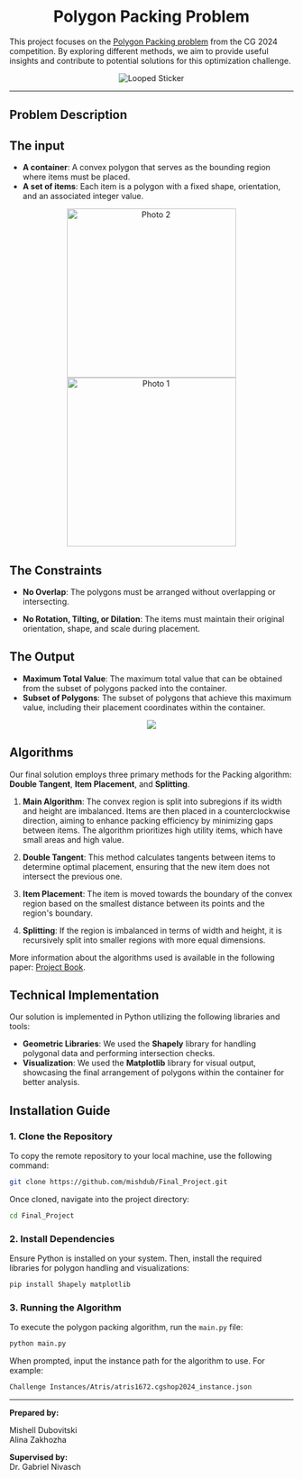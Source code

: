 <div align="center">

# Polygon Packing Problem

</div>


This project focuses on the [Polygon Packing problem](https://cgshop.ibr.cs.tu-bs.de/competition/cg-shop-2024/#problem-description) from the CG 2024 competition. 
By exploring different methods, we aim to provide useful insights and contribute to potential solutions for this optimization challenge.

<div align="center">
    <img src="https://drive.google.com/uc?export=download&id=1hIy4e2GCPKnkbMyykuQIpAvOdQGN0FrX" alt="Looped Sticker" style="max-width: 100%; height: auto;" />
</div>

---

## Problem Description
## The input

- **A container**: A convex polygon that serves as the bounding region where items must be placed.
- **A set of items**: Each item is a polygon with a fixed shape, orientation, and an associated integer value.
  
<div align="center">
    <img src="https://drive.google.com/uc?export=download&id=14ZeNfKfievqEdrsuaC4eCngFRgcENGsW" alt="Photo 2" width="300" />
    <img src="https://drive.google.com/uc?export=download&id=1mG4rHhBmrBfExq5-ysKq_oIXSYOjgXXi" alt="Photo 1" width="300" />
</div>

  
## The Constraints

- **No Overlap**: The polygons must be arranged without overlapping or intersecting.
  
- **No Rotation, Tilting, or Dilation**: The items must maintain their original orientation, shape, and scale during placement.

## The Output

- **Maximum Total Value**: The maximum total value that can be obtained from the subset of polygons packed into the container.
- **Subset of Polygons**: The subset of polygons that achieve this maximum value, including their placement coordinates within the container.
<div align="center">
    <img src="https://drive.google.com/uc?export=download&id=1Md2Ugz5EXh01djkKjqbgDq0VdyMRr7PM">
</div>

## Algorithms

Our final solution employs three primary methods for the Packing algorithm: **Double Tangent**, **Item Placement**, and **Splitting**.

1. **Main Algorithm**: The convex region is split into subregions if its width and height are imbalanced. Items are then placed in a counterclockwise direction, aiming to enhance packing efficiency by minimizing gaps between items. The algorithm prioritizes high utility items, which have small areas and high value.

2. **Double Tangent**: This method calculates tangents between items to determine optimal placement, ensuring that the new item does not intersect the previous one.

3. **Item Placement**: The item is moved towards the boundary of the convex region based on the smallest distance between its points and the region's boundary.

4. **Splitting**: If the region is imbalanced in terms of width and height, it is recursively split into smaller regions with more equal dimensions.

More information about the algorithms used is available in the following paper: [Project Book](https://drive.google.com/uc?export=download&id=1rgAn8u_n6t_144W3VBG8GQCIFDVnDkwX).

## Technical Implementation

Our solution is implemented in Python utilizing the following libraries and tools:

- **Geometric Libraries**: We used the **Shapely** library for handling polygonal data and performing intersection checks.
- **Visualization**: We used the **Matplotlib** library for visual output, showcasing the final arrangement of polygons within the container for better analysis.

## Installation Guide

### 1. Clone the Repository
To copy the remote repository to your local machine, use the following command:

```bash
git clone https://github.com/mishdub/Final_Project.git
```

Once cloned, navigate into the project directory:

```bash
cd Final_Project
```

### 2. Install Dependencies
Ensure Python is installed on your system. Then, install the required libraries for polygon handling and visualizations:

```bash
pip install Shapely matplotlib
```

### 3. Running the Algorithm
To execute the polygon packing algorithm, run the `main.py` file:

```bash
python main.py
```

When prompted, input the instance path for the algorithm to use. For example:

```bash
Challenge Instances/Atris/atris1672.cgshop2024_instance.json
```

---
  
**Prepared by:**

Mishell Dubovitski  
Alina Zakhozha

**Supervised by:**  
Dr. Gabriel Nivasch

